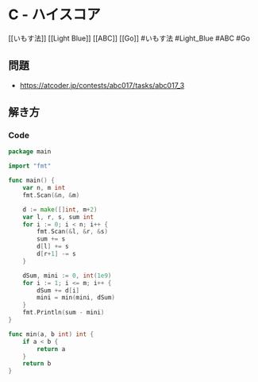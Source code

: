 # C - ハイスコア
[[いもす法]] [[Light Blue]] [[ABC]] [[Go]]
#いもす法 #Light_Blue #ABC #Go 

## 問題
- https://atcoder.jp/contests/abc017/tasks/abc017_3

## 解き方
### Code
```Go
package main

import "fmt"

func main() {
	var n, m int
	fmt.Scan(&n, &m)

	d := make([]int, m+2)
	var l, r, s, sum int
	for i := 0; i < n; i++ {
		fmt.Scan(&l, &r, &s)
		sum += s
		d[l] += s
		d[r+1] -= s
	}

	dSum, mini := 0, int(1e9)
	for i := 1; i <= m; i++ {
		dSum += d[i]
		mini = min(mini, dSum)
	}
	fmt.Println(sum - mini)
}

func min(a, b int) int {
	if a < b {
		return a
	}
	return b
}
```